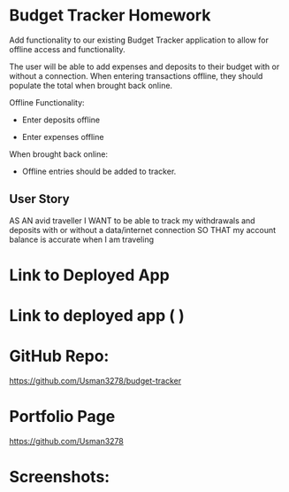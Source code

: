 # Budget Tracker Homework

Add functionality to our existing Budget Tracker application to allow for offline access and functionality.

The user will be able to add expenses and deposits to their budget with or without a connection. When entering transactions offline, they should populate the total when brought back online.

Offline Functionality:

  * Enter deposits offline

  * Enter expenses offline

When brought back online:

  * Offline entries should be added to tracker.

## User Story

AS AN avid traveller
I WANT to be able to track my withdrawals and deposits with or without a data/internet connection
SO THAT my account balance is accurate when I am traveling

# Link to Deployed App

# Link to deployed app ( )

# GitHub Repo:
https://github.com/Usman3278/budget-tracker

# Portfolio Page
https://github.com/Usman3278


# Screenshots:

